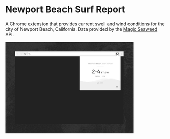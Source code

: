 # Newport Beach Surf Report

A Chrome extension that provides current swell and wind conditions for the city of Newport Beach, California. Data provided by the [Magic Seaweed](http://magicseaweed.com) API.

<img src="assets/images/screen.jpg" width="400">